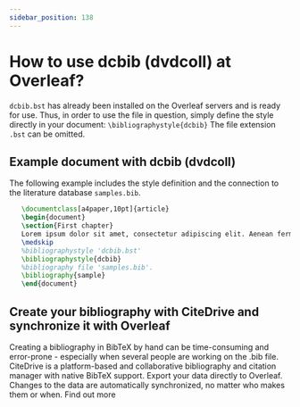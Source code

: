 ```yaml
---
sidebar_position: 138
---
```


# How to use dcbib (dvdcoll) at Overleaf?
`dcbib.bst` has already been installed on the Overleaf servers and is ready for use. Thus, in order to use the file in question, simply define the style directly in your document: `\bibliographystyle{dcbib}` The file extension `.bst` can be omitted.

## Example document with dcbib (dvdcoll)
The following example includes the style definition and the connection to the literature database `samples.bib`.
```tex
   \documentclass[a4paper,10pt]{article}
   \begin{document}
   \section{First chapter}
   Lorem ipsum dolor sit amet, consectetur adipiscing elit. Aenean fermentum justo massa, ut maximus mauris sodales et. Aenean vel elit a erat rhoncus pharetra.
   \medskip
   %bibliographystyle 'dcbib.bst'
   \bibliographystyle{dcbib}
   %bibliography file 'samples.bib'.
   \bibliography{sample}
   \end{document}
```

## Create your bibliography with CiteDrive and synchronize it with Overleaf
Creating a bibliography in BibTeX by hand can be time-consuming and error-prone - especially when several people are working on the .bib file. CiteDrive is a platform-based and collaborative bibliography and citation manager with native BibTeX support. Export your data directly to Overleaf. Changes to the data are automatically synchronized, no matter who makes them or when. Find out more
